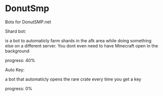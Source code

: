 # DonutSmp
Bots for DonutSMP.net

Shard bot:

is a bot to automaticly farm shards in the afk area while doing something else on a different server. You dont even need to have Minecraft open in the background


progress: 40%

Auto Key:

a bot that automaticly opens the rare crate every time you get a key

progress: 0%
